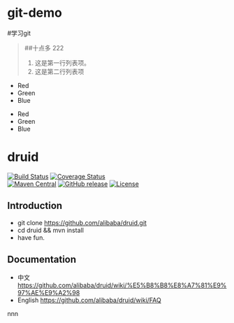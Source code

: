 # git-demo
#学习git
> ##十点多
222
> 1.   这是第一行列表项。
> 2.   这是第二行列表项
*   Red
*   Green
*   Blue

+   Red
+   Green
+   Blue


# druid

[![Build Status](https://travis-ci.org/alibaba/druid.svg?branch=master)](https://travis-ci.org/alibaba/druid)
[![Coverage Status](https://img.shields.io/codecov/c/github/alibaba/druid/master.svg)](https://codecov.io/github/alibaba/druid?branch=master&view=all#sort=coverage&dir=asc)  
[![Maven Central](https://maven-badges.herokuapp.com/maven-central/com.alibaba/druid/badge.svg)](https://maven-badges.herokuapp.com/maven-central/com.alibaba/druid/)
[![GitHub release](https://img.shields.io/github/release/alibaba/druid.svg)](https://github.com/alibaba/druid/releases)
[![License](https://img.shields.io/badge/license-Apache%202-4EB1BA.svg)](https://www.apache.org/licenses/LICENSE-2.0.html)

Introduction
---

- git clone https://github.com/alibaba/druid.git
- cd druid && mvn install
- have fun.

Documentation
---

- 中文 https://github.com/alibaba/druid/wiki/%E5%B8%B8%E8%A7%81%E9%97%AE%E9%A2%98
- English https://github.com/alibaba/druid/wiki/FAQ

nnn
